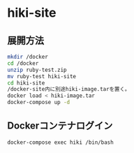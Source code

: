 # hiki-site

## 展開方法

```bash
mkdir /docker
cd /docker
unzip ruby-test.zip
mv ruby-test hiki-site
cd hiki-site
/docker-site内に別途hiki-image.tarを置く。
docker load < hiki-image.tar
docker-compose up -d
```

## Dockerコンテナログイン

```bash
docker-compose exec hiki /bin/bash
```
